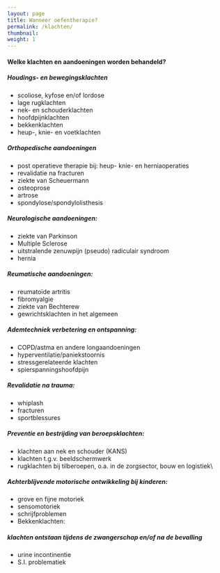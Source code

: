 ```yaml
---
layout: page
title: Wanneer oefentherapie?
permalink: /klachten/
thumbnail: 
weight: 1
---
```


  <h4>Welke klachten en aandoeningen worden behandeld?</h4>
  <div class="row">
      <div class="col s12 m4">
          <h5>Houdings- en bewegingsklachten</h5>
          <ul>
              <li>scoliose, kyfose en/of lordose</li>
              <li>lage rugklachten</li>
              <li>nek- en schouderklachten</li>
              <li>hoofdpijnklachten</li>
              <li>bekkenklachten</li>
              <li>heup-, knie- en voetklachten</li>
          </ul>
      </div>
      <div class="col s12 m4">
          <h5>Orthopedische aandoeningen</h5>
          <ul>
              <li>post operatieve therapie bij: heup- knie- en herniaoperaties</li>
              <li>revalidatie na fracturen</li>
              <li>ziekte van Scheuermann</li>
              <li>osteoprose</li>
              <li>artrose</li>
              <li>spondylose/spondylolisthesis</li>
          </ul>
      </div>
      <div class="col s12 m4">
          <h5>Neurologische aandoeningen:</h5>
          <ul>
              <li>ziekte van Parkinson</li>
              <li>Multiple Sclerose</li>
              <li>uitstralende zenuwpijn (pseudo) radiculair syndroom</li>
              <li>hernia</li>
          </ul>
      </div>
  </div>
  <div class="row">
      <div class="col s12 m4">
          <h5>Reumatische aandoeningen:</h5>
          <ul>
              <li>reumatoïde artritis</li>
              <li>fibromyalgie</li>
              <li>ziekte van Bechterew</li>
              <li>gewrichtsklachten in het algemeen</li>
          </ul>
      </div>
      <div class="col s12 m4">
          <h5>Ademtechniek verbetering en ontspanning:</h5>
          <ul>
              <li>COPD/astma en andere longaandoeningen</li>
              <li>hyperventilatie/paniekstoornis</li>
              <li>stressgerelateerde klachten</li>
              <li>spierspanningshoofdpijn</li>
          </ul>
      </div>
      <div class="col s12 m4">
          <h5>Revalidatie na trauma:</h5>
          <ul>
              <li>whiplash</li>
              <li>fracturen</li>
              <li>sportblessures</li>
          </ul>
      </div>
  </div>
  <div class="row">
      <div class="col s12 m4">
          <h5>Preventie en bestrijding van beroepsklachten:</h5>
          <ul>
              <li>klachten aan nek en schouder (KANS)</li>
              <li>klachten t.g.v. beeldschermwerk</li>
              <li>rugklachten bij tilberoepen, o.a. in de zorgsector, bouw en logistiek\</li>
          </ul>
      </div>
      <div class="col s12 m4">
          <h5>Achterblijvende motorische ontwikkeling bij kinderen:</h5>
          <ul>
              <li>grove en fijne motoriek</li>
              <li>sensomotoriek</li>
              <li>schrijfproblemen</li>
              <li>Bekkenklachten:</li>
          </ul>
      </div>
      <div class="col s12 m4">
          <h5>klachten ontstaan tijdens de zwangerschap en/of na de bevalling</h5>
          <ul>
              <li>urine incontinentie</li>
              <li>S.I. problematiek</li>
          </ul>
      </div>
